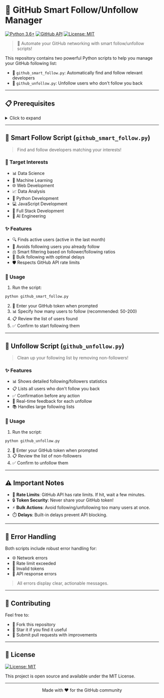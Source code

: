 # 🤖 GitHub Smart Follow/Unfollow Manager

[![Python 3.6+](https://img.shields.io/badge/python-3.6+-blue.svg)](https://www.python.org/downloads/)
[![GitHub API](https://img.shields.io/badge/GitHub-API-green.svg)](https://docs.github.com/en/rest)
[![License: MIT](https://img.shields.io/badge/License-MIT-yellow.svg)](https://opensource.org/licenses/MIT)

> 🚀 Automate your GitHub networking with smart follow/unfollow scripts!

This repository contains two powerful Python scripts to help you manage your GitHub following list:
- 🎯 `github_smart_follow.py`: Automatically find and follow relevant developers
- 🔄 `github_unfollow.py`: Unfollow users who don't follow you back

---

## 📋 Prerequisites

<details>
<summary>Click to expand</summary>

1. 🐍 Python 3.6 or higher
2. 📦 Required library:
```bash
pip install requests
```

3. 🔑 GitHub Personal Access Token:
   - Go to [GitHub Settings → Developer Settings → Personal Access Tokens → Tokens (classic)](https://github.com/settings/tokens)
   - Generate a new token with `user` and `follow` permissions
   - Save the token somewhere safe (you'll only see it once)

</details>

---

## 🎯 Smart Follow Script (`github_smart_follow.py`)

> Find and follow developers matching your interests!

### 🎨 Target Interests
- 📊 Data Science
- 🧠 Machine Learning
- 🌐 Web Development
- 📈 Data Analysis
- 🐍 Python Development
- 💻 JavaScript Development
- 🔧 Full Stack Development
- 🤖 AI Engineering

### ✨ Features
- 🔍 Finds active users (active in the last month)
- 🎯 Avoids following users you already follow
- ⚖️ Smart filtering based on follower/following ratios
- 🚀 Bulk following with optimal delays
- 🛡️ Respects GitHub API rate limits

### 📝 Usage
1. Run the script:
```bash
python github_smart_follow.py
```

2. 🔑 Enter your GitHub token when prompted
3. 📊 Specify how many users to follow (recommended: 50-200)
4. 📋 Review the list of users found
5. ✅ Confirm to start following them

---

## 🔄 Unfollow Script (`github_unfollow.py`)

> Clean up your following list by removing non-followers!

### ✨ Features
- 📊 Shows detailed following/followers statistics
- 📋 Lists all users who don't follow you back
- ✅ Confirmation before any action
- 📝 Real-time feedback for each unfollow
- 📚 Handles large following lists

### 📝 Usage
1. Run the script:
```bash
python github_unfollow.py
```
2. 🔑 Enter your GitHub token when prompted
3. 📋 Review the list of non-followers
4. ✅ Confirm to unfollow them

---

## ⚠️ Important Notes

- 🚦 **Rate Limits**: GitHub API has rate limits. If hit, wait a few minutes.
- 🔒 **Token Security**: Never share your GitHub token!
- ⚡ **Bulk Actions**: Avoid following/unfollowing too many users at once.
- ⏱️ **Delays**: Built-in delays prevent API blocking.

---

## 🐛 Error Handling

Both scripts include robust error handling for:
- 🌐 Network errors
- 🚦 Rate limit exceeded
- 🔑 Invalid tokens
- 🔄 API response errors

> All errors display clear, actionable messages.

---

## 🤝 Contributing

Feel free to:
- 🍴 Fork this repository
- 🌟 Star it if you find it useful
- 🔧 Submit pull requests with improvements

---

## 📄 License

[![License: MIT](https://img.shields.io/badge/License-MIT-yellow.svg)](https://opensource.org/licenses/MIT)

This project is open source and available under the MIT License.

---

<p align="center">
Made with ❤️ for the GitHub community
</p>
